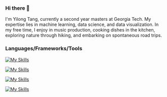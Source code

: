 ### Hi there 👋

I'm Yilong Tang, currently a second year masters at Georgia Tech. My expertise lies in machine learning, data science, and data visualization. In my free time, I enjoy in music production, cooking dishes in the kitchen, exploring nature through hiking, and embarking on spontaneous road trips.

### Languages/Frameworks/Tools
[![My Skills](https://skillicons.dev/icons?i=py,matlab,pytorch,tensorflow)](https://skillicons.dev)

[![My Skills](https://skillicons.dev/icons?i=js,html,css,bootstrap,d3,processing,flask)](https://skillicons.dev)

[![My Skills](https://skillicons.dev/icons?i=aws,sqlite,r)](https://skillicons.dev)

[![My Skills](https://skillicons.dev/icons?i=vscode,github,latex,arduino,figma,ps,ableton)](https://skillicons.dev)

<!--
**tangy1227/tangy1227** is a ✨ _special_ ✨ repository because its `README.md` (this file) appears on your GitHub profile.

![Anurag's GitHub stats](https://github-readme-stats.vercel.app/api?username=tangy1227&show_icons=true&rank_icon=github&title_color=3c5248&bg_color=DEG,96ceb4,ffeead,ffa09c,ffcc5c,88d8b0&hide_border=true)
![Top Langs](https://github-readme-stats.vercel.app/api/top-langs/?username=tangy1227&hide_progress=true&title_color=3c5248&bg_color=DEG,96ceb4,ffeead,ffa09c,ffcc5c,88d8b0&hide_border=true)

Here are some ideas to get you started:

- 🔭 I’m currently working on ...
- 🌱 I’m currently learning ...
- 👯 I’m looking to collaborate on ...
- 🤔 I’m looking for help with ...
- 💬 Ask me about ...
- 📫 How to reach me: ...
- 😄 Pronouns: ...
- ⚡ Fun fact: ...
-->
